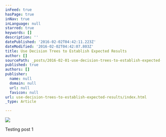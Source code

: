 ```yaml
---
inFeed: true
hasPage: true
inNav: true
inLanguage: null
starred: true
keywords: []
description: ''
datePublished: '2016-02-02T04:42:11.223Z'
dateModified: '2016-02-02T04:42:07.803Z'
title: Use Decision Trees to Establish Expected Results
author: []
sourcePath: _posts/2016-02-01-use-decision-trees-to-establish-expected-results.md
published: true
authors: []
publisher:
  name: null
  domain: null
  url: null
  favicon: null
url: use-decision-trees-to-establish-expected-results/index.html
_type: Article

---
```

![](https://s3-us-west-2.amazonaws.com/the-grid-img/p/8c9befe992612e2c003ee3809b853977d6e2b6dd.jpg)

Testing post 1